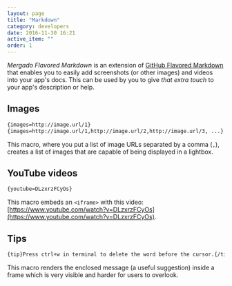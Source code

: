 ```yaml
---
layout: page
title: "Markdown"
category: developers
date: 2016-11-30 16:21
active_item: ""
order: 1
---
```


*Mergado Flavored Markdown* is an extension of [GitHub Flavored Markdown](https://guides.github.com/features/mastering-markdown/) that enables you to easily add screenshots (or other images) and videos into your app's docs.
This can be used by you to give *that extra touch* to your app's description or help.

## Images

```markdown
{images=http://image.url/1}
{images=http://image.url/1,http://image.url/2,http://image.url/3, ...}
```

This macro, where you put a list of image URLs separated by a comma (`,`), creates a list of images that are capable of being displayed in a lightbox.

## YouTube videos

```markdown
{youtube=DLzxrzFCyOs}
```

This macro embeds an `<iframe>` with this video: [https://www.youtube.com/watch?v=DLzxrzFCyOs](https://www.youtube.com/watch?v=DLzxrzFCyOs).

## Tips

```markdown
{tip}Press ctrl+w in terminal to delete the word before the cursor.{/tip}
```

This macro renders the enclosed message (a useful suggestion) inside a frame which is very visible and harder for users to overlook.
